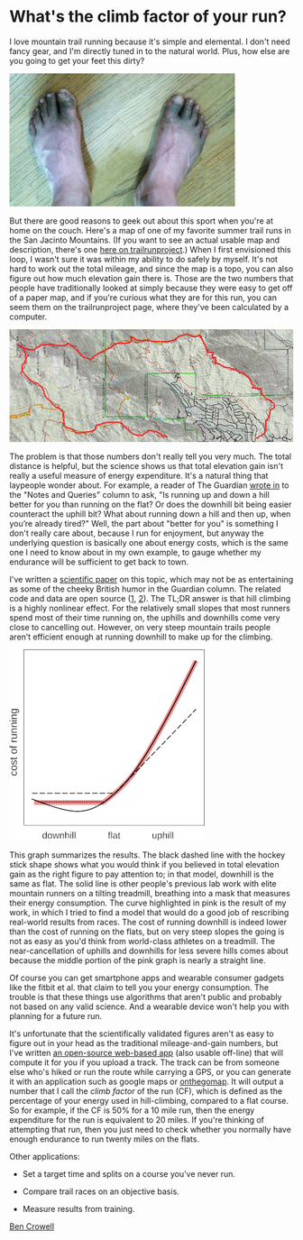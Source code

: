 What's the climb factor of your run?
====================================

I love mountain trail running because it's simple and elemental. I don't need fancy gear,
and I'm directly tuned in to the natural world. Plus, how else are you going to get your
feet this dirty?

![picture of dirty feet](dirty_feet.jpg)

But there are good reasons to geek out about this sport when you're at home
on the couch. Here's a map of one of my favorite summer trail runs in the San
Jacinto Mountains. (If you want to see an actual usable map and description,
there's one [here on trailrunproject](https://www.trailrunproject.com/trail/7093426/san-jacinto-peak-loop).)
When I first envisioned this loop, I wasn't sure it was within my ability to do
safely by myself. It's not hard to work out the total mileage, and since the map
is a topo, you can also figure out how much elevation gain there is. Those are the two
numbers that people have traditionally looked at simply because they were easy to
get off of a paper map, and if you're curious what they are for this run, you can
seem them on the trailrunproject page, where they've been calculated by a computer.

![topo map of a running loop](san_j_loop.png)

The problem is that those numbers don't really tell you very much. The
total distance is helpful, but the science shows us that total
elevation gain isn't really a useful measure of energy
expenditure. It's a natural thing that laypeople wonder about. For
example, a reader of The Guardian [wrote in](https://www.theguardian.com/lifeandstyle/2022/aug/07/readers-reply-is-running-up-and-down-a-hill-better-for-you-than-running-on-the-flat) to the "Notes and Queries"
column to ask, "Is running up and down a hill better for you than
running on the flat? Or does the downhill bit being easier counteract
the uphill bit? What about running down a hill and then up, when
you’re already tired?" Well, the part about "better for you" is something
I don't really care about, because I run for enjoyment, but anyway the
underlying question is basically one about energy costs, which is the
same one I need to know about in my own example, to gauge whether my
endurance will be sufficient to get back to town.

I've written a [scientific
paper](https://www.biorxiv.org/content/10.1101/2021.04.03.438339v2) on
this topic, which may not be as entertaining as some of the cheeky
British humor in the Guardian column. The related code and data are
open source ([1](https://github.com/bcrowell/trail),
[2](https://github.com/bcrowell/kcals)). The TL;DR answer is that hill
climbing is a highly nonlinear effect. For
the relatively small slopes that most runners spend most of their time
running on, the uphills and downhills come very close to cancelling
out. However, on very steep mountain trails people aren’t efficient
enough at running downhill to make up for the climbing.

![graph showing three models of running efficiency versus hill slope](graph.png)

This graph summarizes the results. The black dashed line with the hockey stick shape
shows what you would think if you believed in total elevation gain as the right
figure to pay attention to; in that model, downhill is the same as flat. The
solid line is other people's previous lab work with elite mountain runners on
a tilting treadmill, breathing into a mask that measures their energy consumption.
The curve highlighted in pink is the result of my work, in which I tried to
find a model that would do a good job of rescribing real-world results from
races. The cost of running downhill is indeed lower than the cost of running
on the flats, but on very steep slopes the going is not as easy as you'd
think from world-class athletes on a treadmill. The near-cancellation of uphills
and downhills for less severe hills comes about because the middle portion of the pink graph is nearly
a straight line.

Of course you can get smartphone apps and wearable consumer gadgets like the fitbit et al. that
claim to tell you your energy consumption. The trouble is that these things use
algorithms that aren't public and probably not based on any valid science. And
a wearable device won't help you with planning for a future run.

It's unfortunate that the scientifically validated figures aren't as
easy to figure out in your head as the traditional mileage-and-gain
numbers, but I've written [an open-source web-based
app](https://lightandmatter.com/cf) (also usable off-line) that will
compute it for you if you upload a track. The track can be from
someone else who's hiked or run the route while carrying a GPS, or you
can generate it with an application such as google maps or
[onthegomap](https://onthegomap.com/). It will output a number that I
call the *climb factor* of the run (CF), which is defined as the percentage
of your energy used in hill-climbing, compared to a flat course. So for example,
if the CF is 50% for a 10 mile run, then the energy expenditure for the run
is equivalent to 20 miles. If you're thinking of attempting that run, then you
just need to check whether you normally have enough endurance to run twenty miles
on the flats.

Other applications:

- Set a target time and splits on a course you've never run.

- Compare trail races on an objective basis.

- Measure results from training.

[Ben Crowell](http://lightandmatter.com/area4author.html)

